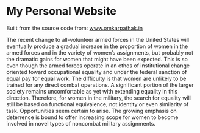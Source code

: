 # My Personal Website
Built from the source code from: www.omkarpathak.in

The recent change to all-volunteer armed forces in the United States will eventually produce a gradual increase in the proportion of women in the armed forces and in the variety of women’s assignments, but probably not the dramatic gains for women that might have been expected. This is so even though the armed forces operate in an ethos of institutional change oriented toward occupational equality and under the federal sanction of equal pay for equal work. The difficulty is that women are unlikely to be trained for any direct combat operations. A significant portion of the larger society remains uncomfortable as yet with extending equality in this direction. Therefore, for women in the military, the search for equality will still be based on functional equivalence, not identity or even similarity of task. Opportunities seem certain to arise. The growing emphasis on deterrence is bound to offer increasing scope for women to become involved in novel types of noncombat military assignments.
